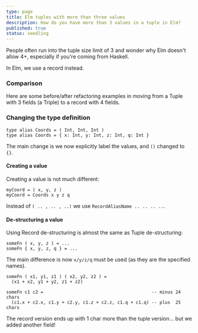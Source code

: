 ```yaml
---
type: page
title: Elm tuples with more than three values
description: How do you have more than 3 values in a tuple in Elm?
published: true
status: seedling
---
```


People often run into the tuple size limit of 3 and wonder why Elm doesn't allow 4+, especially if you're coming from Haskell.

In Elm, we use a record instead.

### Comparison

Here are some before/after refactoring examples in moving from a Tuple with 3 fields (a Triple) to a record with 4 fields.

### Changing the type definition

```
type alias Coords = ( Int, Int, Int )
type alias Coords = { x: Int, y: Int, z: Int, q: Int }
```

The main change is we now explicitly label the values, and `()` changed to `{}`.

#### Creating a value

Creating a value is not much different:

```
myCoord = ( x, y, z )
myCoord = Coords x y z q
```

Instead of `( .. , .. , ..)` we use `RecordAliasName .. .. .. ..`.


#### De-structuring a value

Using Record de-structuring is almost the same as Tuple de-structuring:

```
someFn ( x, y, z ) = ...
someFn { x, y, z, q } = ...
```

The main difference is now `x/y/z/q` must be used (as they are the specified names).

```
someFn ( x1, y1, z1 ) ( x2, y2, z2 ) =
  (x1 + x2, y1 + y2, z1 + z2)

someFn c1 c2 =                                         -- minus 24 chars
  (c1.x + c2.x, c1.y + c2.y, c1.z + c2.z, c1.q + c1.q) -- plus  25 chars
```

The record version ends up with 1 char more than the tuple version... but we added another field!
